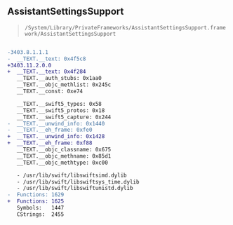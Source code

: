 ## AssistantSettingsSupport

> `/System/Library/PrivateFrameworks/AssistantSettingsSupport.framework/AssistantSettingsSupport`

```diff

-3403.8.1.1.1
-  __TEXT.__text: 0x4f5c8
+3403.11.2.0.0
+  __TEXT.__text: 0x4f284
   __TEXT.__auth_stubs: 0x1aa0
   __TEXT.__objc_methlist: 0x245c
   __TEXT.__const: 0xe74

   __TEXT.__swift5_types: 0x58
   __TEXT.__swift5_protos: 0x18
   __TEXT.__swift5_capture: 0x244
-  __TEXT.__unwind_info: 0x1440
-  __TEXT.__eh_frame: 0xfe0
+  __TEXT.__unwind_info: 0x1428
+  __TEXT.__eh_frame: 0xf88
   __TEXT.__objc_classname: 0x675
   __TEXT.__objc_methname: 0x85d1
   __TEXT.__objc_methtype: 0xc00

   - /usr/lib/swift/libswiftsimd.dylib
   - /usr/lib/swift/libswiftsys_time.dylib
   - /usr/lib/swift/libswiftunistd.dylib
-  Functions: 1629
+  Functions: 1625
   Symbols:   1447
   CStrings:  2455
 

```
